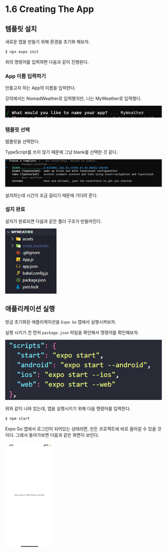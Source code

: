 # 1.6 Creating The App

## 템플릿 설치

새로운 앱을 만들기 위해 환경을 초기화 해보자. 

```bash
$ npx expo init
```

위의 명령어를 입력하면 다음과 같이 진행된다.

### App 이름 입력하기

만들고자 하는 App의 이름을 입력한다.

강의에서는 NomadWeather로 입력했지만, 나는 MyWeather로 입력했다.

![image-20230410162049221](assets/image-20230410162049221.png)

### 템플릿 선택

템플릿을 선택한다.

TypeScript를 쓰지 않기 때문에 그냥 blank를 선택한 것 같다.

![image-20230410162133264](assets/image-20230410162133264.png)

설치하는데 시간이 조금 걸리기 때문에 기다려 준다.

### 설치 완료

설치가 완료되면 다음과 같은 폴더 구조가 만들어진다.

![image-20230410162334325](assets/image-20230410162334325.png)



## 애플리케이션 실행

방금 초기화된 애플리케이션을 `Expo Go` 앱에서 실행시켜보자.

실행 시키기 전 먼저 `package.json` 파일을 확인해서 명령어를 확인해보자.

![image-20230410162815652](assets/image-20230410162815652.png)

위와 같이 나와 있는데, 앱을 실행시키기 위해 다음 명령어를 입력한다.

```bash
$ npm start
```

Expo Go 앱에서 로그인이 되어있는 상태라면, 만든 프로젝트에 바로 들어갈 수 있을 것이다. 그래서 들어가보면 다음과 같은 화면이 보인다.

<img src="assets/image-20230410163357379.png" alt="image-20230410163357379" style="zoom: 33%;" />


